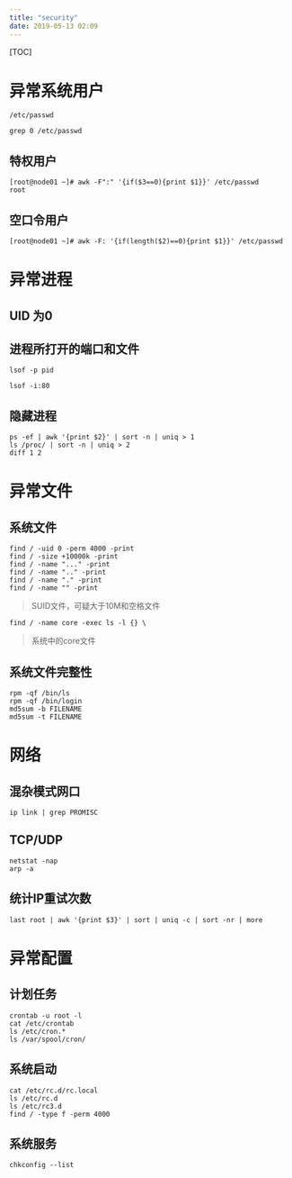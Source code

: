 ```yaml
---
title: "security"
date: 2019-05-13 02:09
---
```



[TOC]







# 异常系统用户

```
/etc/passwd
```

```
grep 0 /etc/passwd
```



## 特权用户

```
[root@node01 ~]# awk -F":" '{if($3==0){print $1}}' /etc/passwd
root
```



## 空口令用户

```
[root@node01 ~]# awk -F: '{if(length($2)==0){print $1}}' /etc/passwd
```





# 异常进程

## UID 为0



## 进程所打开的端口和文件

```
lsof -p pid 
```

```
lsof -i:80
```



## 隐藏进程

```
ps -ef | awk '{print $2}' | sort -n | uniq > 1
ls /proc/ | sort -n | uniq > 2
diff 1 2
```





# 异常文件



## 系统文件

```
find / -uid 0 -perm 4000 -print 
find / -size +10000k -print
find / -name "..." -print 
find / -name ".." -print
find / -name "." -print
find / -name "" -print
```

> SUID文件，可疑大于10M和空格文件



```
find / -name core -exec ls -l {} \
```

> 系统中的core文件





## 系统文件完整性

```
rpm -qf /bin/ls
rpm -qf /bin/login
md5sum -b FILENAME
md5sum -t FILENAME 
```



# 网络



## 混杂模式网口

```
ip link | grep PROMISC
```



## TCP/UDP

```
netstat -nap 
arp -a
```



## 统计IP重试次数

```
last root | awk '{print $3}' | sort | uniq -c | sort -nr | more 
```



# 异常配置

## 计划任务

```
crontab -u root -l 
cat /etc/crontab
ls /etc/cron.*
ls /var/spool/cron/
```



## 系统启动

```
cat /etc/rc.d/rc.local
ls /etc/rc.d
ls /etc/rc3.d
find / -type f -perm 4000
```



## 系统服务

```
chkconfig --list
```

